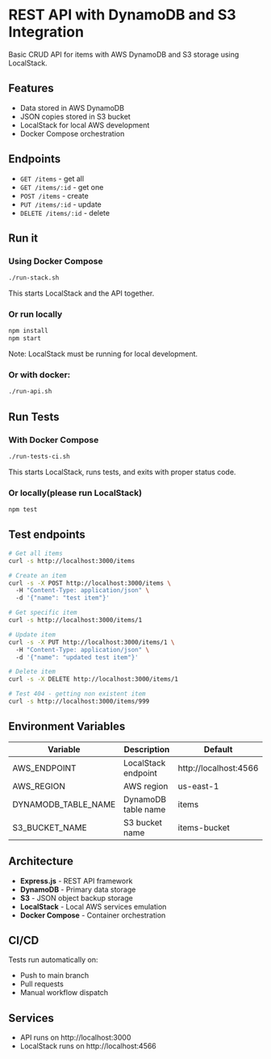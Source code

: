 # REST API with DynamoDB and S3 Integration

Basic CRUD API for items with AWS DynamoDB and S3 storage using LocalStack.

## Features

- Data stored in AWS DynamoDB
- JSON copies stored in S3 bucket
- LocalStack for local AWS development
- Docker Compose orchestration

## Endpoints

- `GET /items` - get all
- `GET /items/:id` - get one  
- `POST /items` - create
- `PUT /items/:id` - update
- `DELETE /items/:id` - delete

## Run it

### Using Docker Compose
```bash
./run-stack.sh
```
This starts LocalStack and the API together.

### Or run locally
```bash
npm install
npm start
```
Note: LocalStack must be running for local development.

### Or with docker:
```bash
./run-api.sh
```

## Run Tests

### With Docker Compose
```bash
./run-tests-ci.sh
```
This starts LocalStack, runs tests, and exits with proper status code.

### Or locally(please run LocalStack)
```bash
npm test
```

## Test endpoints

```bash
# Get all items
curl -s http://localhost:3000/items

# Create an item
curl -s -X POST http://localhost:3000/items \
  -H "Content-Type: application/json" \
  -d '{"name": "test item"}'

# Get specific item
curl -s http://localhost:3000/items/1

# Update item
curl -s -X PUT http://localhost:3000/items/1 \
  -H "Content-Type: application/json" \
  -d '{"name": "updated test item"}'

# Delete item
curl -s -X DELETE http://localhost:3000/items/1

# Test 404 - getting non existent item
curl -s http://localhost:3000/items/999
```

## Environment Variables

| Variable | Description | Default |
|----------|-------------|---------|
| AWS_ENDPOINT | LocalStack endpoint | http://localhost:4566 |
| AWS_REGION | AWS region | us-east-1 |
| DYNAMODB_TABLE_NAME | DynamoDB table name | items |
| S3_BUCKET_NAME | S3 bucket name | items-bucket |

## Architecture

- **Express.js** - REST API framework
- **DynamoDB** - Primary data storage
- **S3** - JSON object backup storage
- **LocalStack** - Local AWS services emulation
- **Docker Compose** - Container orchestration

## CI/CD

Tests run automatically on:
- Push to main branch
- Pull requests
- Manual workflow dispatch

## Services

- API runs on http://localhost:3000
- LocalStack runs on http://localhost:4566